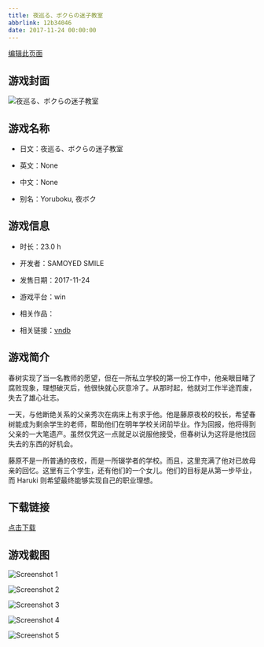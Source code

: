 ```yaml
---
title: 夜巡る、ボクらの迷子教室
abbrlink: 12b34046
date: 2017-11-24 00:00:00
---
```

[编辑此页面](https://github.com/ACG-3/ADV3-source/blob/main/source/_posts/games/%E5%A4%9C%E5%B7%A1%E3%82%8B%E3%80%81%E3%83%9C%E3%82%AF%E3%82%89%E3%81%AE%E8%BF%B7%E5%AD%90%E6%95%99%E5%AE%A4.md)

## 游戏封面

![夜巡る、ボクらの迷子教室](https%3A//pan.timero.xyz/onedrive/img_lib_001/%E5%A4%9C%E5%B7%A1%E3%82%8B%E3%80%81%E3%83%9C%E3%82%AF%E3%82%89%E3%81%AE%E8%BF%B7%E5%AD%90%E6%95%99%E5%AE%A4_cover.avif)


## 游戏名称

- 日文：夜巡る、ボクらの迷子教室
- 英文：None
- 中文：None

- 别名：Yoruboku, 夜ボク


## 游戏信息

- 时长：23.0 h
- 开发者：SAMOYED SMILE
- 发售日期：2017-11-24
- 游戏平台：win
- 相关作品：

- 相关链接：[vndb](https://vndb.org/v21405)


## 游戏简介

春树实现了当一名教师的愿望，但在一所私立学校的第一份工作中，他亲眼目睹了腐败现象，理想破灭后，他很快就心灰意冷了。从那时起，他就对工作半途而废，失去了雄心壮志。

一天，与他断绝关系的父亲秀次在病床上有求于他。他是藤原夜校的校长，希望春树能成为剩余学生的老师，帮助他们在明年学校关闭前毕业。作为回报，他将得到父亲的一大笔遗产。虽然仅凭这一点就足以说服他接受，但春树认为这将是他找回失去的东西的好机会。

藤原不是一所普通的夜校，而是一所辍学者的学校。而且，这里充满了他对已故母亲的回忆。这里有三个学生，还有他们的一个女儿。他们的目标是从第一步毕业，而 Haruki 则希望最终能够实现自己的职业理想。




## 下载链接

[点击下载](https://pan.timero.xyz/onedrive/adv_lib_001/%E5%A4%9C%E5%B7%A1%E3%82%8B%E3%80%81%E3%83%9C%E3%82%AF%E3%82%89%E3%81%AE%E8%BF%B7%E5%AD%90%E6%95%99%E5%AE%A4)


## 游戏截图


![Screenshot 1](https%3A//pan.timero.xyz/onedrive/img_lib_001/%E5%A4%9C%E5%B7%A1%E3%82%8B%E3%80%81%E3%83%9C%E3%82%AF%E3%82%89%E3%81%AE%E8%BF%B7%E5%AD%90%E6%95%99%E5%AE%A4_Screenshot_1.avif)

![Screenshot 2](https%3A//pan.timero.xyz/onedrive/img_lib_001/%E5%A4%9C%E5%B7%A1%E3%82%8B%E3%80%81%E3%83%9C%E3%82%AF%E3%82%89%E3%81%AE%E8%BF%B7%E5%AD%90%E6%95%99%E5%AE%A4_Screenshot_2.avif)

![Screenshot 3](https%3A//pan.timero.xyz/onedrive/img_lib_001/%E5%A4%9C%E5%B7%A1%E3%82%8B%E3%80%81%E3%83%9C%E3%82%AF%E3%82%89%E3%81%AE%E8%BF%B7%E5%AD%90%E6%95%99%E5%AE%A4_Screenshot_3.avif)

![Screenshot 4](https%3A//pan.timero.xyz/onedrive/img_lib_001/%E5%A4%9C%E5%B7%A1%E3%82%8B%E3%80%81%E3%83%9C%E3%82%AF%E3%82%89%E3%81%AE%E8%BF%B7%E5%AD%90%E6%95%99%E5%AE%A4_Screenshot_4.avif)

![Screenshot 5](https%3A//pan.timero.xyz/onedrive/img_lib_001/%E5%A4%9C%E5%B7%A1%E3%82%8B%E3%80%81%E3%83%9C%E3%82%AF%E3%82%89%E3%81%AE%E8%BF%B7%E5%AD%90%E6%95%99%E5%AE%A4_Screenshot_5.avif)

